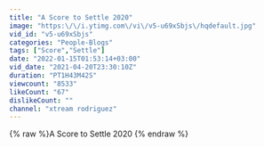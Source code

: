 ```yaml
---
title: "A Score to Settle 2020"
image: "https:\/\/i.ytimg.com\/vi\/v5-u69xSbjs\/hqdefault.jpg"
vid_id: "v5-u69xSbjs"
categories: "People-Blogs"
tags: ["Score","Settle"]
date: "2022-01-15T01:53:14+03:00"
vid_date: "2021-04-20T23:30:10Z"
duration: "PT1H43M42S"
viewcount: "8533"
likeCount: "67"
dislikeCount: ""
channel: "xtream rodriguez"
---
```

{% raw %}A Score to Settle 2020 {% endraw %}
